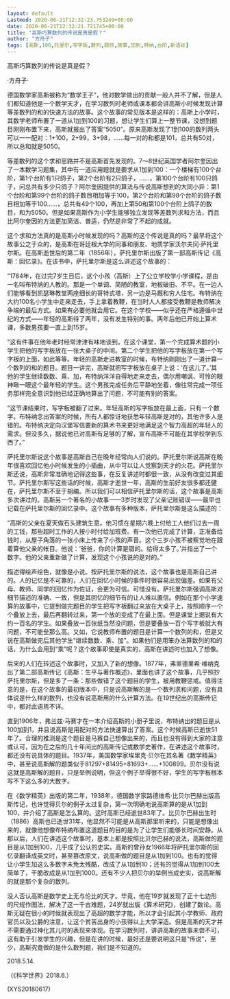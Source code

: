 ```yaml
---
layout: default
Lastmod: 2020-06-21T12:32:23.753249+00:00
date: 2020-06-21T12:32:21.721745+00:00
title: "高斯巧算数列的传说是真是假？"
author: "方舟子"
tags: [高斯,100,托里尔,写字板,数列,题目,故事,加到,特纳,台阶,新语丝]
---
```


高斯巧算数列的传说是真是假？

·方舟子·

德国数学家高斯被称为“数学王子”，他对数学做出的贡献一般人并不了解，但是人们都知道他是一个数学天才，在学习数列时老师或课本都会讲高斯小时候发现计算等差数列的和的快速方法的故事。这个故事的常见版本是这样的：高斯上小学时，其数学老师布置了一道从1加到100的习题，想让学生们算上一整节课，没想到题目刚刚布置下来，高斯就报出了答案“5050”。原来高斯发现了1到100的数列两头可以一一配对：1+100，2+99，3+98，……每一对的和都是101，总共有50对，所以总和就是5050。

等差数列的这个求和思路并不是高斯首先发现的。7～8世纪英国学者阿尔奎因出了一本数学习题集，其中有一道应用题就是要求从1加到100：一个楼梯有100个台阶，第1个台阶有1只鸽子，第2个台阶有2只鸽子，……，第100个台阶有100只鸽子，问总共有多少只鸽子？阿尔奎因提供的算法与传说高斯想到的大同小异：第1个台阶和第99个台阶的鸽子数目相加等于100，第2个台阶和第98个台阶的鸽子数目相加等于100……，总共有49个100，再加上第50和第100个台阶上鸽子的数目，和为5050。但是如果高斯作为小学生能够独立发现等差数列求和方法，而且比阿尔奎因的方法更加简洁、普适，仍然是非常了不起的成就。

这个求和方法真的是高斯小时候发现的吗？高斯的这个传说是真的吗？最早将这个故事公之于众的，是高斯在哥廷根大学的同事和朋友、地质学家沃尔夫冈·萨托里尔斯。在高斯逝世后的第二年（1856年），萨托里尔斯出版了第一部高斯传记《高斯：回忆录》。在该书中，萨托里尔斯是这么讲述这个故事的：

“1784年，在过完7岁生日后，这个小孩（高斯）上了公立学校学小学课程，是由一名叫布特纳的人教的。那是一个单调、简陋的教室，地板破旧、不平。在一边人们能够看到凯瑟琳教堂两座细长的哥特式塔，另一边是马厩和穷人住宅。布特纳在大约100名小学生中走来走去，手上拿着教鞭，在当时人人都接受教鞭是教师解决争端的最后方式。如果有必要他就会用它。在这个学校——似乎还在严格遵循中世纪的方式——年轻的高斯待了两年，没有发生特别的事。两年后他已开始上算术课，多数男孩要一直上到15岁。

“这有件事在他年老时经常津津有味地谈到。在这个课堂，第一个完成算术题的小学生把他的写字板放在一张大桌子的中间。第二个学生把他的写字板放在第一个写字板的上面，如此等等。年轻的高斯走进教室的时候，布特纳刚刚出了一道计算一个数列的和的题目。题目一讲完，高斯就把写字板放在桌子上说：‘在这儿了。’其他的学生继续数数、乘、加，布特纳洋洋自得地走来走去，偶尔用嘲讽、可怜的眼神瞅一眼这个最年轻的学生。这个男孩完成任务后平静地坐着，像往常完成一项任务那样完全意识到他已经正确地算出了问题，不可能有别的答案。

“这节课结束时，写字板被翻了过来。年轻高斯的写字板放在最上面，只有一个数字。布特纳念出答案的时候，所有人都惊讶地获悉年轻高斯是对的，其他许多人是错的。布特纳决定向汉堡写信要新的算术书来更好地满足这个智力高超的年轻人的需求。但没多久，据说他已对高斯有足够的了解，宣布高斯不可能在其学校学到东西了。”

萨托里尔斯说这个故事是高斯自己在晚年经常向人们说的。萨托里尔斯说高斯在晚年很喜欢回忆他小时候发生的小插曲，从中可以让人觉察到天才的火花。萨托里尔斯还说，高斯非常准确地记得这些事，在反复讲述时都很一致，从没有改变过其细节。萨托里尔斯写这些话的时候，高斯才逝世一年，高斯的生前好友很多都还健在，萨托里尔斯不至于胡编。所以我们可以相信萨托里尔斯的话，这个故事是高斯多次讲过的。高斯另一个著名的小故事——3岁时发现了父亲记账错误——最早也记载在萨托里尔斯的回忆录中。这个故事有多种版本，萨托里尔斯是这么描述的：

“高斯的父亲在夏天做石头建筑生意。他习惯在星期六晚上付给工人他们过去一周的工钱，那些超时工作的人按小时付给加班费。有一次他已完成了计算，正准备给钱时，从屋子角落的一张小床上传来了小孩的声音。这个三岁小孩不被察觉地在跟着算他父亲的帐目。他说：‘爸爸，你的计算是错的。给得太多了。’并指出了一个数字。他的父亲重新做了计算，发现这个小孩说的是对的。”

描述得绘声绘色，就像是小说。按萨托里尔斯的说法，这个故事也是高斯自己讲的。人的记忆是不可靠的，人们在回忆小时候的事件时很容易出现偏差。如果有父母、教师、同学的回忆作为佐证，会更为可信。可惜没有。萨托里尔斯强调高斯对细节描述的准确、一致，但是其回忆的细节有的让人难以置信。例如在那个小学速算的故事中，它提到做完题目的学生把写字板翻过来放在大桌子上，按照顺序一个个叠放上去，最后再翻转过来，第一个放的变成了在最上面。但是课堂上据说有大约一百名的学生。如果叠放一百张纸当然没问题，但是要叠放一百个写字板就大有问题，不可能垒那么高。又如，它说教师布置的题目是计算一个数列的和，但是又说在高斯做完后其他学生“继续数数、乘、加”。如果他们是用笨办法算数列的和的话，为什么会用到“乘”呢？这个故事即使是真实的，高斯在讲述时也加入了想像。

后来的人们在转述这个故事时，又加入了新的想像。1877年，弗里德里希·维纳克出了第二部高斯传记《高斯：生平与著作概述》，里面也讲了这个故事，几乎照抄萨托里尔斯，但是多了一条：那些做错了这个题目的学生，被用教鞭惩戒。值得注意的是，在这个故事的最初版本中，只是说高斯解的是一个数列求和问题，没有具体说是什么样的数列，也没有说高斯用的什么计算方法。在19世纪出的高斯传记中，都对此语焉不详。

直到1906年，弗兰兹·马赛才在一本介绍高斯的小册子里说，布特纳出的题目是从100加到1，并且说高斯是用配对的方法快速算出了答案。这个时候高斯已逝世51年了。合理的推测是这个题目是马赛自己想像出来的，而且也没有得到大家的注意或认可，因为在之后的几十年间出的高斯传记或数学史著作，在讲述这个故事时，都还没有说具体的题目。1937年，美国数学家埃里克·贝尔在其名著《数学精英》中，甚至说高斯解的题类似于81297+81495+81693+……+100899。贝尔没有说这就是高斯解的题目，只是举例说明，但这个例子举得很不好，学生的写字板根本写不下这么多的大数字。

在《数学精英》出版的第二年，1938年，德国数学家路德维希·比贝尔巴赫出版高斯传记，也许觉得贝尔的例子太过复杂，第一次明确地说高斯算的是从1加到100，并介绍了高斯是怎么算的。这时高斯已经逝世83年了。比贝尔巴赫出生时（1886）高斯也已逝世31年，他显然不可能是从高斯那里听来的，只能是想像出来的，就像他想像布特纳布置这道题目的目的是为了让学生们能够长时间安静。从那以后，人们在讲述这个故事时，基本上都是按照比贝尔巴赫的说法，高斯做的题目是从1加到100，几乎成了公认的史实。高斯的曾孙女1966年将萨托里尔斯的回忆录翻译成英文时，甚至篡改原文，说高斯做的题目是从1加到100。也有的觉得让小学生加这么多数字未免太残酷，改成了从1加到10；还有的觉得从1加到100太简单了，干脆改成是从1加到1000。还有不少人把贝尔的举例当成史实，说高斯解的就是那个复杂的数列。

没人否认高斯是数学史上无与伦比的天才。毕竟，他在19岁就发现了正十七边形的尺规作图法，解决了这一千古难题，24岁就出版《算术研究》，创建了数论。高斯无疑在很小的时候就表现出了高超的数学才能，所以才会引起其小学教师、政府官员以及公爵的注意，让这个贫苦出身的小孩得以上大学深造。但是高斯的天才并不需要通过神化其儿时的表现来体现。在学习数列时，讲讲高斯的故事未尝不可，这有助于引发学生的兴趣，但是在讲的时候，最好还是要说明这只是“传说”，至少，高斯究竟做的是什么数列题，我们是不知道的。

2018.5.14.

（《科学世界》2018.6.）

(XYS20180617)

